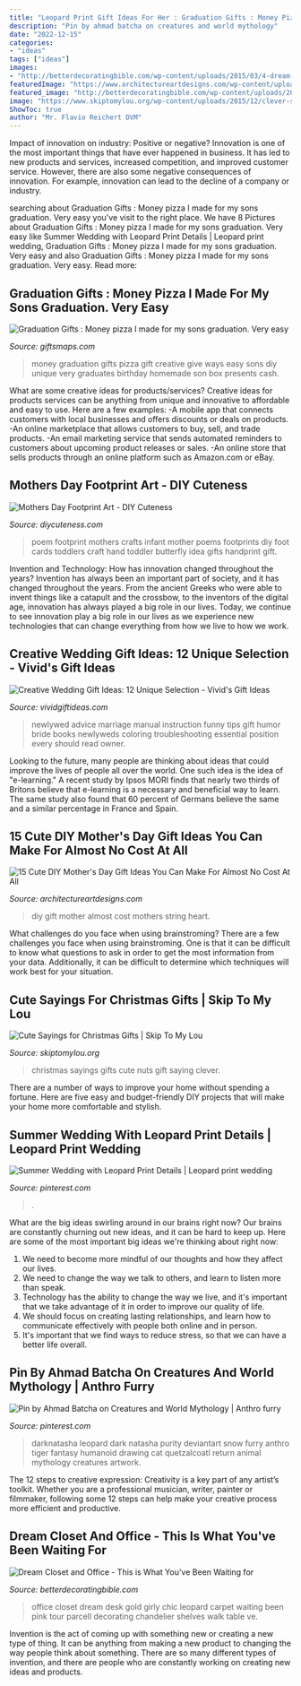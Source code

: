 ```yaml
---
title: "Leopard Print Gift Ideas For Her : Graduation Gifts : Money Pizza I Made For My Sons Graduation. Very Easy"
description: "Pin by ahmad batcha on creatures and world mythology"
date: "2022-12-15"
categories:
- "ideas"
tags: ["ideas"]
images:
- "http://betterdecoratingbible.com/wp-content/uploads/2015/03/4-dream-closet-office-leopard-carpet-white-gold-desk-chandelier-mirrored-shelves-tour-better-decorating-bible-blog-ideas-gold-knobs-chic-girly-walk-in-closet-wardrobe.jpg"
featuredImage: "https://www.architectureartdesigns.com/wp-content/uploads/2019/03/15-Cute-DIY-Mothers-Day-Gift-Ideas-You-Can-Make-For-Almost-No-Cost-At-All-4.jpg"
featured_image: "http://betterdecoratingbible.com/wp-content/uploads/2015/03/4-dream-closet-office-leopard-carpet-white-gold-desk-chandelier-mirrored-shelves-tour-better-decorating-bible-blog-ideas-gold-knobs-chic-girly-walk-in-closet-wardrobe.jpg"
image: "https://www.skiptomylou.org/wp-content/uploads/2015/12/clever-saying-gift-nuts-about-you-2.jpg"
ShowToc: true
author: "Mr. Flavio Reichert DVM"
---
```



Impact of innovation on industry: Positive or negative?
Innovation is one of the most important things that have ever happened in business. It has led to new products and services, increased competition, and improved customer service. However, there are also some negative consequences of innovation. For example, innovation can lead to the decline of a company or industry.

	

		
searching about Graduation Gifts : Money pizza I made for my sons graduation. Very easy you've visit to the right place. We have 8 Pictures about Graduation Gifts : Money pizza I made for my sons graduation. Very easy like Summer Wedding with Leopard Print Details | Leopard print wedding, Graduation Gifts : Money pizza I made for my sons graduation. Very easy and also Graduation Gifts : Money pizza I made for my sons graduation. Very easy. Read more:
		
    
## Graduation Gifts : Money Pizza I Made For My Sons Graduation. Very Easy

<img loading=lazy src="https://giftsmaps.com/wp-content/uploads/2018/06/Graduation-Gifts-Money-pizza-I-made-for-my-sons-graduation.-Very-easy-to-make.jpg" onerror="this.onerror=null;this.src='https://tse4.mm.bing.net/th?id=OIP.3owwLGBUjk82dfkidc6SzAHaJ4&amp;pid=15.1';" alt="Graduation Gifts : Money pizza I made for my sons graduation. Very easy">

_Source: giftsmaps.com_

>money graduation gifts pizza gift creative give ways easy sons diy unique very graduates birthday homemade son box presents cash. 

	

What are some creative ideas for products/services?
Creative ideas for products services can be anything from unique and innovative to affordable and easy to use. Here are a few examples: 
-A mobile app that connects customers with local businesses and offers discounts or deals on products. 
-An online marketplace that allows customers to buy, sell, and trade products. 
-An email marketing service that sends automated reminders to customers about upcoming product releases or sales. 
-An online store that sells products through an online platform such as Amazon.com or eBay.

    
## Mothers Day Footprint Art - DIY Cuteness

<img loading=lazy src="https://diycuteness.com/wp-content/uploads/2019/03/Footprint-Poem.jpg" onerror="this.onerror=null;this.src='https://tse2.mm.bing.net/th?id=OIP.vGL1rizLZ4Zkw7fWHQcU5gHaJ4&amp;pid=15.1';" alt="Mothers Day Footprint Art - DIY Cuteness">

_Source: diycuteness.com_

>poem footprint mothers crafts infant mother poems footprints diy foot cards toddlers craft hand toddler butterfly idea gifts handprint gift. 

	

Invention and Technology: How has innovation changed throughout the years?
Invention has always been an important part of society, and it has changed throughout the years. From the ancient Greeks who were able to invent things like a catapult and the crossbow, to the inventors of the digital age, innovation has always played a big role in our lives. Today, we continue to see innovation play a big role in our lives as we experience new technologies that can change everything from how we live to how we work.

    
## Creative Wedding Gift Ideas: 12 Unique Selection - Vivid&#039;s Gift Ideas

<img loading=lazy src="https://vividgiftideas.com/wp-content/uploads/2014/05/The-Newlyweds-Instruction-Manual-Essential-Information-Troubleshooting-Tips-and-Advice-for-the-First-Year-of-Marriage-Owners-and-Instruction-Manual-Paperback.jpg" onerror="this.onerror=null;this.src='https://tse2.mm.bing.net/th?id=OIP.ncZMKURtG-74NU0kfhhx7AAAAA&amp;pid=15.1';" alt="Creative Wedding Gift Ideas: 12 Unique Selection - Vivid&#039;s Gift Ideas">

_Source: vividgiftideas.com_

>newlywed advice marriage manual instruction funny tips gift humor bride books newlyweds coloring troubleshooting essential position every should read owner. 

	

Looking to the future, many people are thinking about ideas that could improve the lives of people all over the world. One such idea is the idea of "e-learning." A recent study by Ipsos MORI finds that nearly two thirds of Britons believe that e-learning is a necessary and beneficial way to learn. The same study also found that 60 percent of Germans believe the same and a similar percentage in France and Spain. 

    
## 15 Cute DIY Mother&#039;s Day Gift Ideas You Can Make For Almost No Cost At All

<img loading=lazy src="https://www.architectureartdesigns.com/wp-content/uploads/2019/03/15-Cute-DIY-Mothers-Day-Gift-Ideas-You-Can-Make-For-Almost-No-Cost-At-All-4.jpg" onerror="this.onerror=null;this.src='https://tse4.mm.bing.net/th?id=OIP.5I7Svq8k3M8n_T7OGlcCXQHaLH&amp;pid=15.1';" alt="15 Cute DIY Mother&#039;s Day Gift Ideas You Can Make For Almost No Cost At All">

_Source: architectureartdesigns.com_

>diy gift mother almost cost mothers string heart. 

	

What challenges do you face when using brainstroming?
There are a few challenges you face when using brainstroming. One is that it can be difficult to know what questions to ask in order to get the most information from your data. Additionally, it can be difficult to determine which techniques will work best for your situation.

    
## Cute Sayings For Christmas Gifts | Skip To My Lou

<img loading=lazy src="https://www.skiptomylou.org/wp-content/uploads/2015/12/clever-saying-gift-nuts-about-you-2.jpg" onerror="this.onerror=null;this.src='https://tse4.mm.bing.net/th?id=OIP.ujsfLgR4L56_ewoz5qZ0rgHaKy&amp;pid=15.1';" alt="Cute Sayings for Christmas Gifts | Skip To My Lou">

_Source: skiptomylou.org_

>christmas sayings gifts cute nuts gift saying clever. 

	

There are a number of ways to improve your home without spending a fortune. Here are five easy and budget-friendly DIY projects that will make your home more comfortable and stylish.

    
## Summer Wedding With Leopard Print Details | Leopard Print Wedding

<img loading=lazy src="https://i.pinimg.com/originals/93/dc/f5/93dcf5ed3d0344c9b0df7c464e3ede42.jpg" onerror="this.onerror=null;this.src='https://tse4.mm.bing.net/th?id=OIP.oYqRNz_5y7wDbFsZQczpSwHaLE&amp;pid=15.1';" alt="Summer Wedding with Leopard Print Details | Leopard print wedding">

_Source: pinterest.com_

>. 

	

What are the big ideas swirling around in our brains right now?
Our brains are constantly churning out new ideas, and it can be hard to keep up. Here are some of the most important big ideas we're thinking about right now: 
1. We need to become more mindful of our thoughts and how they affect our lives. 
2. We need to change the way we talk to others, and learn to listen more than speak. 
3. Technology has the ability to change the way we live, and it's important that we take advantage of it in order to improve our quality of life. 
4. We should focus on creating lasting relationships, and learn how to communicate effectively with people both online and in person. 
5. It's important that we find ways to reduce stress, so that we can have a better life overall.

    
## Pin By Ahmad Batcha On Creatures And World Mythology | Anthro Furry

<img loading=lazy src="https://i.pinimg.com/736x/27/9f/ba/279fba52f6287fdc1b05a4171e4684fa.jpg" onerror="this.onerror=null;this.src='https://tse3.mm.bing.net/th?id=OIP.Az1gF7dIO-zkbMFOMBwcWgHaFz&amp;pid=15.1';" alt="Pin by Ahmad Batcha on Creatures and World Mythology | Anthro furry">

_Source: pinterest.com_

>darknatasha leopard dark natasha purity deviantart snow furry anthro tiger fantasy humanoid drawing cat quetzalcoatl return animal mythology creatures artwork. 

	

The 12 steps to creative expression:
Creativity is a key part of any artist’s toolkit. Whether you are a professional musician, writer, painter or filmmaker, following some 12 steps can help make your creative process more efficient and productive.

    
## Dream Closet And Office - This Is What You&#039;ve Been Waiting For

<img loading=lazy src="http://betterdecoratingbible.com/wp-content/uploads/2015/03/4-dream-closet-office-leopard-carpet-white-gold-desk-chandelier-mirrored-shelves-tour-better-decorating-bible-blog-ideas-gold-knobs-chic-girly-walk-in-closet-wardrobe.jpg" onerror="this.onerror=null;this.src='https://tse2.mm.bing.net/th?id=OIP.yKbhGXiBw2RsfAAMnKfy4AHaLH&amp;pid=15.1';" alt="Dream Closet and Office - This is What You&#039;ve Been Waiting for">

_Source: betterdecoratingbible.com_

>office closet dream desk gold girly chic leopard carpet waiting been pink tour parcell decorating chandelier shelves walk table ve. 

	

Invention is the act of coming up with something new or creating a new type of thing. It can be anything from making a new product to changing the way people think about something. There are so many different types of invention, and there are people who are constantly working on creating new ideas and products.

